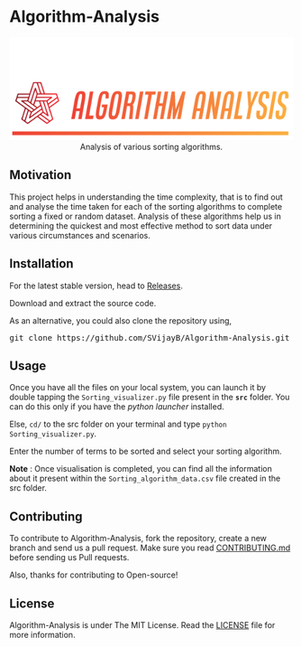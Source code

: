 # Algorithm-Analysis

<p align="center">
    <a href="https://github.com/SVijayB/Algorithm-Analysis"><img src="assets/Logo.PNG" alt="Logo" border="0"></a>
    <br>Analysis of various sorting algorithms. 
</p>

## Motivation

This project helps in understanding the time complexity, that is to find out and analyse the time taken for each of the sorting algorithms to complete sorting a fixed or random dataset. Analysis of these algorithms help us in determining the quickest and most effective method to sort data under various circumstances and scenarios. 

## Installation

For the latest stable version, head to [Releases](https://github.com/SVijayB/Algorithm-Analysis/releases).

Download and extract the source code.

As an alternative, you could also clone the repository using,

<pre>
git clone https://github.com/SVijayB/Algorithm-Analysis.git
</pre>

## Usage

Once you have all the files on your local system, you can launch it by double tapping the `Sorting_visualizer.py` file present in the **`src`** folder. You can do this only if you have the *python launcher* installed.

Else, `cd/` to the src folder on your terminal and type `python Sorting_visualizer.py`.

Enter the number of terms to be sorted and select your sorting algorithm.

**Note** : Once visualisation is completed, you can find all the information about it present within the `Sorting_algorithm_data.csv` file created in the src folder.

## Contributing 

To contribute to Algorithm-Analysis, fork the repository, create a new branch and send us a pull request. Make sure you read [CONTRIBUTING.md](https://github.com/SVijayB/Algorithm-Analysis/blob/master/.github/CONTRIBUTING.md) before sending us Pull requests. 

Also, thanks for contributing to Open-source!

## License 

Algorithm-Analysis is under The MIT License. Read the [LICENSE](https://github.com/SVijayB/Algorithm-Analysis/blob/master/LICENSE) file for more information.